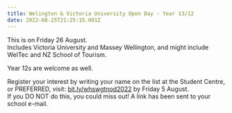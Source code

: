 ```yaml
---
title: Welington & Victoria University Open Day - Year 13/12
date: 2022-08-25T21:25:15.091Z
---
```

This is on Friday 26 August.  
Includes Victoria University and Massey Wellington, and might include WelTec and NZ School of Tourism.  

Year 12s are welcome as well. 

Register your interest by writing your name on the list at the Student Centre, or PREFERRED,
visit: [bit.ly/whswgtnod2022](https://docs.google.com/forms/d/e/1FAIpQLSdVQNBsIlvc1EN1LmiK2l6tFBrkPUfE2wFZND6xDjlVIxWHbw/viewform) by Friday 5 August.  
If you DO NOT do this, you could miss out! A link has been sent to your school e-mail.